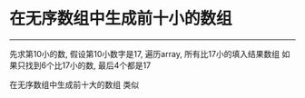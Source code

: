 # 在无序数组中生成前十小的数组

---


先求第10小的数, 假设第10小数字是17, 遍历array, 所有比17小的填入结果数组
如果只找到6个比17小的数, 最后4个都是17



在无序数组中生成前十大的数组 类似